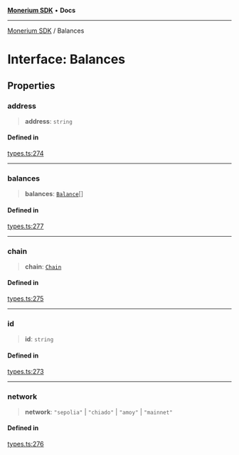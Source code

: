 [**Monerium SDK**](../README.md) • **Docs**

***

[Monerium SDK](../README.md) / Balances

# Interface: Balances

## Properties

### address

> **address**: `string`

#### Defined in

[types.ts:274](https://github.com/monerium/js-monorepo/blob/f9c4f6d23632080dc2f66fc1ef03cdb9951e75af/packages/sdk/src/types.ts#L274)

***

### balances

> **balances**: [`Balance`](Balance.md)[]

#### Defined in

[types.ts:277](https://github.com/monerium/js-monorepo/blob/f9c4f6d23632080dc2f66fc1ef03cdb9951e75af/packages/sdk/src/types.ts#L277)

***

### chain

> **chain**: [`Chain`](../type-aliases/Chain.md)

#### Defined in

[types.ts:275](https://github.com/monerium/js-monorepo/blob/f9c4f6d23632080dc2f66fc1ef03cdb9951e75af/packages/sdk/src/types.ts#L275)

***

### id

> **id**: `string`

#### Defined in

[types.ts:273](https://github.com/monerium/js-monorepo/blob/f9c4f6d23632080dc2f66fc1ef03cdb9951e75af/packages/sdk/src/types.ts#L273)

***

### network

> **network**: `"sepolia"` \| `"chiado"` \| `"amoy"` \| `"mainnet"`

#### Defined in

[types.ts:276](https://github.com/monerium/js-monorepo/blob/f9c4f6d23632080dc2f66fc1ef03cdb9951e75af/packages/sdk/src/types.ts#L276)
